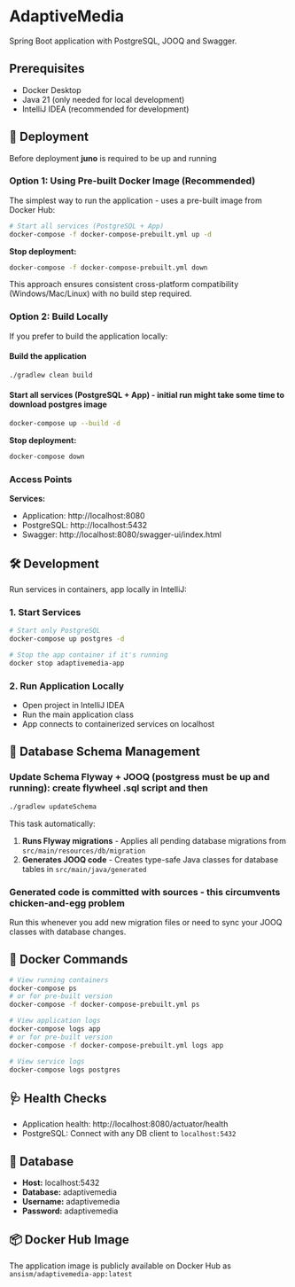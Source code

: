 # AdaptiveMedia

Spring Boot application with PostgreSQL, JOOQ and Swagger.

## Prerequisites

- Docker Desktop
- Java 21 (only needed for local development)
- IntelliJ IDEA (recommended for development)

## 🚀 Deployment
Before deployment **juno** is required to be up and running

### Option 1: Using Pre-built Docker Image (Recommended)

The simplest way to run the application - uses a pre-built image from Docker Hub:

```bash
# Start all services (PostgreSQL + App)
docker-compose -f docker-compose-prebuilt.yml up -d
```

**Stop deployment:**
```bash
docker-compose -f docker-compose-prebuilt.yml down
```

This approach ensures consistent cross-platform compatibility (Windows/Mac/Linux) with no build step required.

### Option 2: Build Locally

If you prefer to build the application locally:

#### Build the application
```bash
./gradlew clean build
```

#### Start all services (PostgreSQL + App) - initial run might take some time to download postgres image
```bash
docker-compose up --build -d
```

**Stop deployment:**
```bash
docker-compose down
```

### Access Points

**Services:**
- Application: http://localhost:8080
- PostgreSQL: http://localhost:5432
- Swagger: http://localhost:8080/swagger-ui/index.html

## 🛠️ Development

Run services in containers, app locally in IntelliJ:

### 1. Start Services
```bash
# Start only PostgreSQL
docker-compose up postgres -d
```

```bash
# Stop the app container if it's running
docker stop adaptivemedia-app
```

### 2. Run Application Locally
- Open project in IntelliJ IDEA
- Run the main application class
- App connects to containerized services on localhost

## 🔄 Database Schema Management

### Update Schema Flyway + JOOQ (postgress must be up and running): create flywheel .sql script and then
```bash
./gradlew updateSchema
```

This task automatically:
1. **Runs Flyway migrations** - Applies all pending database migrations from `src/main/resources/db/migration`
2. **Generates JOOQ code** - Creates type-safe Java classes for database tables in `src/main/java/generated`

### Generated code is committed with sources - this circumvents chicken-and-egg problem

Run this whenever you add new migration files or need to sync your JOOQ classes with database changes.

## 🐳 Docker Commands

```bash
# View running containers
docker-compose ps
# or for pre-built version
docker-compose -f docker-compose-prebuilt.yml ps
```
```bash
# View application logs
docker-compose logs app
# or for pre-built version
docker-compose -f docker-compose-prebuilt.yml logs app
```
```bash
# View service logs
docker-compose logs postgres
```

## 🩺 Health Checks

- Application health: http://localhost:8080/actuator/health
- PostgreSQL: Connect with any DB client to `localhost:5432`

## 📝 Database

- **Host:** localhost:5432
- **Database:** adaptivemedia
- **Username:** adaptivemedia
- **Password:** adaptivemedia

## 📦 Docker Hub Image

The application image is publicly available on Docker Hub as `ansism/adaptivemedia-app:latest`